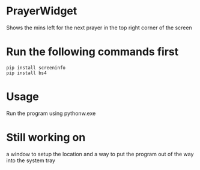 # PrayerWidget
Shows the mins left for the next prayer in the top right corner of the screen

# Run the following commands first
    pip install screeninfo
    pip install bs4

# Usage
Run the program using pythonw.exe

# Still working on  
  a window to setup the location and a way to put the program out of the way into the system tray 
